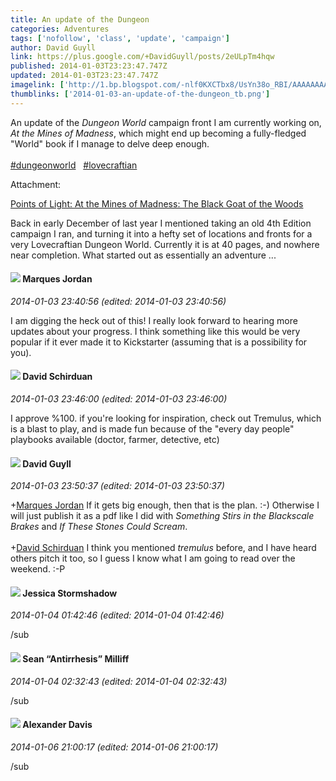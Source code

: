 ```yaml
---
title: An update of the Dungeon
categories: Adventures
tags: ['nofollow', 'class', 'update', 'campaign']
author: David Guyll
link: https://plus.google.com/+DavidGuyll/posts/2eULpTm4hqw
published: 2014-01-03T23:23:47.747Z
updated: 2014-01-03T23:23:47.747Z
imagelink: ['http://1.bp.blogspot.com/-nlf0KXCTbx8/UsYn38o_RBI/AAAAAAAAH2s/JAkwh4k9aEk/s200/darkYoung.jpg']
thumblinks: ['2014-01-03-an-update-of-the-dungeon_tb.png']
---
```


An update of the <i>Dungeon World</i> campaign front I am currently working on, <i>At the Mines of Madness</i>, which might end up becoming a fully-fledged &quot;World&quot; book if I manage to delve deep enough.<br /><br /> <a rel="nofollow" class="ot-hashtag" href="https://plus.google.com/s/%23dungeonworld/posts">#dungeonworld</a>   <a rel="nofollow" class="ot-hashtag" href="https://plus.google.com/s/%23lovecraftian/posts">#lovecraftian</a>  


Attachment:

<a href='http://daegames.blogspot.com/2014/01/at-mines-of-madness-black-goat-of-woods.html'>Points of Light: At the Mines of Madness: The Black Goat of the Woods</a>


Back in early December of last year I mentioned taking an old 4th Edition campaign I ran, and turning it into a hefty set of locations and fronts for a very Lovecraftian Dungeon World. Currently it is at 40 pages, and nowhere near completion. What started out as essentially an adventure ...
<div id='comment z13rgtm5lqmlxfusd22vxd3hvynbu30ua'>
  <h4><img src='{{site.baseurl}}//images/avatars/114124925422808188628_photo.jpg'> Marques Jordan</h4>
      <p><cite>2014-01-03 23:40:56 (edited: 2014-01-03 23:40:56)</cite></p>
        <p>I am digging the heck out of this! I really look forward to hearing more updates about your progress. I think something like this would be very popular if it ever made it to Kickstarter (assuming that is a possibility for you).</p>
</div>
        

<div id='comment z13rgtm5lqmlxfusd22vxd3hvynbu30ua'>
  <h4><img src='{{site.baseurl}}//images/avatars/116124411286229550721_photo.jpg'> David Schirduan</h4>
      <p><cite>2014-01-03 23:46:00 (edited: 2014-01-03 23:46:00)</cite></p>
        <p>I approve %100. if you&#39;re looking for inspiration, check out Tremulus, which is a blast to play, and is made fun because of the &quot;every day people&quot; playbooks available (doctor, farmer, detective, etc)</p>
</div>
        

<div id='comment z13rgtm5lqmlxfusd22vxd3hvynbu30ua'>
  <h4><img src='{{site.baseurl}}//images/avatars/117134143142507309944_photo.jpg'> David Guyll</h4>
      <p><cite>2014-01-03 23:50:37 (edited: 2014-01-03 23:50:37)</cite></p>
        <p><span class="proflinkWrapper"><span class="proflinkPrefix">+</span><a class="proflink" href="https://plus.google.com/114124925422808188628" oid="114124925422808188628">Marques Jordan</a></span> If it gets big enough, then that is the plan. :-) Otherwise I will just publish it as a pdf like I did with <i>Something Stirs in the Blackscale Brakes</i> and <i>If These Stones Could Scream</i>.<br /><br /><span class="proflinkWrapper"><span class="proflinkPrefix">+</span><a class="proflink" href="https://plus.google.com/116124411286229550721" oid="116124411286229550721">David Schirduan</a></span> I think you mentioned <i>tremulus</i> before, and I have heard others pitch it too, so I guess I know what I am going to read over the weekend. :-P</p>
</div>
        

<div id='comment z13rgtm5lqmlxfusd22vxd3hvynbu30ua'>
  <h4><img src='{{site.baseurl}}//images/avatars/112472792071464087948_photo.jpg'> Jessica Stormshadow</h4>
      <p><cite>2014-01-04 01:42:46 (edited: 2014-01-04 01:42:46)</cite></p>
        <p>/sub</p>
</div>
        

<div id='comment z13rgtm5lqmlxfusd22vxd3hvynbu30ua'>
  <h4><img src='{{site.baseurl}}//images/avatars/102767083144882698572_photo.jpg'> Sean “Antirrhesis” Milliff</h4>
      <p><cite>2014-01-04 02:32:43 (edited: 2014-01-04 02:32:43)</cite></p>
        <p>/sub</p>
</div>
        

<div id='comment z13rgtm5lqmlxfusd22vxd3hvynbu30ua'>
  <h4><img src='{{site.baseurl}}//images/avatars/105849233547498253815_photo.jpg'> Alexander Davis</h4>
      <p><cite>2014-01-06 21:00:17 (edited: 2014-01-06 21:00:17)</cite></p>
        <p>/sub</p>
</div>
        